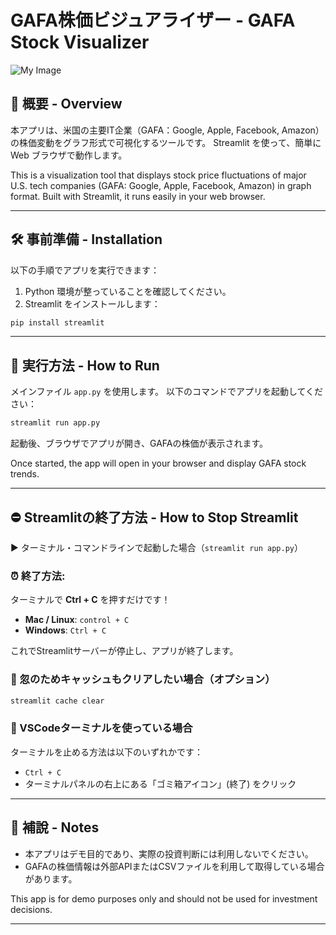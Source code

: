 # GAFA株価ビジュアライザー - GAFA Stock Visualizer

![My Image](image/demo.gif)



## 📘 概要 - Overview

本アプリは、米国の主要IT企業（GAFA：Google, Apple, Facebook, Amazon）の株価変動をグラフ形式で可視化するツールです。
Streamlit を使って、簡単に Web ブラウザで動作します。

This is a visualization tool that displays stock price fluctuations of major U.S. tech companies (GAFA: Google, Apple, Facebook, Amazon) in graph format.
Built with Streamlit, it runs easily in your web browser.

---

## 🛠️ 事前準備 - Installation

以下の手順でアプリを実行できます：

1. Python 環境が整っていることを確認してください。
2. Streamlit をインストールします：

```bash
pip install streamlit
```

---

## 🚀 実行方法 - How to Run

メインファイル `app.py` を使用します。
以下のコマンドでアプリを起動してください：

```bash
streamlit run app.py
```

起動後、ブラウザでアプリが開き、GAFAの株価が表示されます。

Once started, the app will open in your browser and display GAFA stock trends.

---

## ⛔ Streamlitの終了方法 - How to Stop Streamlit

▶️ ターミナル・コマンドラインで起動した場合（`streamlit run app.py`）

### ⏰ 終了方法:

ターミナルで **Ctrl + C** を押すだけです！

* **Mac / Linux**: `control + C`
* **Windows**: `Ctrl + C`

これでStreamlitサーバーが停止し、アプリが終了します。

### 🩼 忽のためキャッシュもクリアしたい場合（オプション）

```bash
streamlit cache clear
```

### 📍 VSCodeターミナルを使っている場合

ターミナルを止める方法は以下のいずれかです：

* `Ctrl + C`
* ターミナルパネルの右上にある「ゴミ箱アイコン」(終了) をクリック

---

## 📄 補說 - Notes

* 本アプリはデモ目的であり、実際の投資判断には利用しないでください。
* GAFAの株価情報は外部APIまたはCSVファイルを利用して取得している場合があります。

This app is for demo purposes only and should not be used for investment decisions.

---
